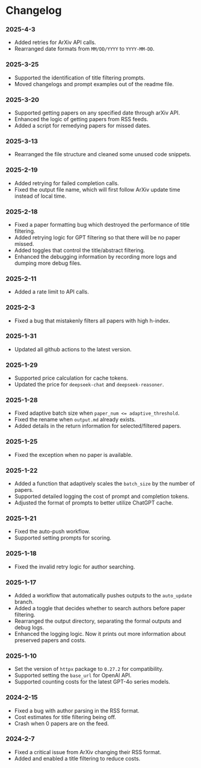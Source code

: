 # Changelog

### 2025-4-3

- Added retries for ArXiv API calls.
- Rearranged date formats from `MM/DD/YYYY` to `YYYY-MM-DD`.

### 2025-3-25

- Supported the identification of title filtering prompts.
- Moved changelogs and prompt examples out of the readme file.

### 2025-3-20

- Supported getting papers on any specified date through arXiv API.
- Enhanced the logic of getting papers from RSS feeds.
- Added a script for remedying papers for missed dates.

### 2025-3-13

- Rearranged the file structure and cleaned some unused code snippets.

### 2025-2-19

- Added retrying for failed completion calls.
- Fixed the output file name, which will first follow ArXiv update time instead of local time.

### 2025-2-18

- Fixed a paper formatting bug which destroyed the performance of title filtering.
- Added retrying logic for GPT filtering so that there will be no paper missed.
- Added toggles that control the title/abstract filtering.
- Enhanced the debugging information by recording more logs and dumping more debug files.

### 2025-2-11

- Added a rate limit to API calls.

### 2025-2-3

- Fixed a bug that mistakenly filters all papers with high h-index.

### 2025-1-31

- Updated all github actions to the latest version.

### 2025-1-29

- Supported price calculation for cache tokens.
- Updated the price for `deepseek-chat` and `deepseek-reasoner`.

### 2025-1-28

- Fixed adaptive batch size when `paper_num <= adaptive_threshold`.
- Fixed the rename when `output.md` already exists.
- Added details in the return information for selected/filtered papers.

### 2025-1-25

- Fixed the exception when no paper is available.

### 2025-1-22

- Added a function that adaptively scales the `batch_size` by the number of papers.
- Supported detailed logging the cost of prompt and completion tokens.
- Adjusted the format of prompts to better utilize ChatGPT cache.

### 2025-1-21

- Fixed the auto-push workflow.
- Supported setting prompts for scoring.

### 2025-1-18

- Fixed the invalid retry logic for author searching.

### 2025-1-17

- Added a workflow that automatically pushes outputs to the `auto_update` branch.
- Added a toggle that decides whether to search authors before paper filtering.
- Rearranged the output directory, separating the formal outputs and debug logs.
- Enhanced the logging logic. Now it prints out more information about preserved papers and costs.

### 2025-1-10

- Set the version of `httpx` package to `0.27.2` for compatibility.
- Supported setting the `base_url` for OpenAI API.
- Supported counting costs for the latest GPT-4o series models.

### 2024-2-15

- Fixed a bug with author parsing in the RSS format.
- Cost estimates for title filtering being off.
- Crash when 0 papers are on the feed.

### 2024-2-7

- Fixed a critical issue from ArXiv changing their RSS format.
- Added and enabled a title filtering to reduce costs.
